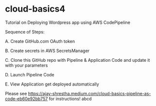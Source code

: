 # cloud-basics4
Tutorial on Deploying Wordpress app using AWS CodePipeline

Sequence of Steps:

A. Create GitHub.com OAuth token

B. Create secrets in AWS SecretsManager

C. Clone this GitHub repo with Pipeline & Application Code and update it with your parameters

D. Launch Pipeline Code

E. View Application get deployed automatically


Please see https://ajay-shrestha.medium.com/cloud-basics-pipeline-as-code-eb60e92bb757 for instructions!
abcd
